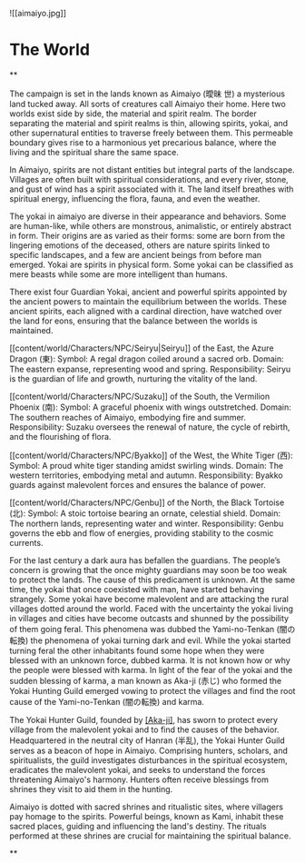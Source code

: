 

![[aimaiyo.jpg]]
# The World
**

The campaign is set in the lands known as Aimaiyo (曖昧 世) a mysterious land tucked away. All sorts of creatures call Aimaiyo their home. Here two worlds exist side by side, the material and spirit realm. The border separating the material and spirit realms is thin, allowing spirits, yokai, and other supernatural entities to traverse freely between them. This permeable boundary gives rise to a harmonious yet precarious balance, where the living and the spiritual share the same space.

In Aimaiyo, spirits are not distant entities but integral parts of the landscape. Villages are often built with spiritual considerations, and every river, stone, and gust of wind has a spirit associated with it. The land itself breathes with spiritual energy, influencing the flora, fauna, and even the weather. 

The yokai in aimaiyo are diverse in their appearance and behaviors. Some are human-like, while others are monstrous, animalistic, or entirely abstract in form. Their origins are as varied as their forms: some are born from the lingering emotions of the deceased, others are nature spirits linked to specific landscapes, and a few are ancient beings from before man emerged. Yokai are spirits in physical form. Some yokai can be classified as mere beasts while some are more intelligent than humans.

There exist four Guardian Yokai, ancient and powerful spirits appointed by the ancient powers to maintain the equilibrium between the worlds. These ancient spirits, each aligned with a cardinal direction, have watched over the land for eons, ensuring that the balance between the worlds is maintained. 


[[content/world/Characters/NPC/Seiryu|Seiryu]] of the East, the Azure Dragon (東):
Symbol: A regal dragon coiled around a sacred orb.
Domain: The eastern expanse, representing wood and spring.
Responsibility: Seiryu  is the guardian of life and growth, nurturing the vitality of the land. 

[[content/world/Characters/NPC/Suzaku]] of the South, the Vermilion Phoenix (南):
Symbol: A graceful phoenix with wings outstretched.
Domain: The southern reaches of Aimaiyo, embodying fire and summer.
Responsibility: Suzaku oversees the renewal of nature, the cycle of rebirth, and the flourishing of flora.

[[content/world/Characters/NPC/Byakko]] of the West, the White Tiger (西):
Symbol: A proud white tiger standing amidst swirling winds.
Domain: The western territories, embodying metal and autumn.
Responsibility: Byakko guards against malevolent forces and ensures the balance of power.

[[content/world/Characters/NPC/Genbu]] of the North, the Black Tortoise (北):
Symbol: A stoic tortoise bearing an ornate, celestial shield.
Domain: The northern lands, representing water and winter.
Responsibility: Genbu governs the ebb and flow of energies, providing stability to the cosmic currents.

For the last century a dark aura has befallen the guardians. The people’s concern is growing that the once mighty guardians may soon be too weak to protect the lands. The cause of this predicament is unknown. At the same time, the yokai that once coexisted with man, have started behaving strangely. Some yokai have become malevolent and are attacking the rural villages dotted around the world. Faced with the uncertainty the yokai living in villages and cities have become outcasts and shunned by the possibility of them going feral. This phenomena was dubbed the Yami-no-Tenkan (闇の転換) the phenomena of yokai turning dark and evil. While the yokai started turning feral the other inhabitants found some hope when they were blessed with an unknown force, dubbed karma. It is not known how or why the people were blessed with karma. In light of the fear of the yokai and the sudden blessing of karma, a man known as Aka-ji (赤じ) who formed the Yokai Hunting Guild emerged vowing to protect the villages and find the root cause of the Yami-no-Tenkan (闇の転換) and karma. 

The Yokai Hunter Guild, founded by [[Aka-ji]](赤じ), has sworn to protect every village from the malevolent yokai and to find the causes of the behavior. Headquartered in the neutral city of Hanran (半乱), the Yokai Hunter Guild serves as a beacon of hope in Aimaiyo. Comprising hunters, scholars, and spiritualists, the guild investigates disturbances in the spiritual ecosystem, eradicates the malevolent yokai, and seeks to understand the forces threatening Aimaiyo's harmony. Hunters often receive blessings from shrines they visit to aid them in the hunting. 

Aimaiyo is dotted with sacred shrines and ritualistic sites, where villagers pay homage to the spirits. Powerful beings, known as Kami, inhabit these sacred places, guiding and influencing the land's destiny. The rituals performed at these shrines are crucial for maintaining the spiritual balance.

**